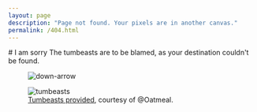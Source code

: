 ```yaml
---
layout: page
description: "Page not found. Your pixels are in another canvas."
permalink: /404.html
---
```

<div class="text-center">
# I am sorry
The tumbeasts are to be blamed, as your destination couldn't be found.
</div>
<figure>
<img src="{{ site.url }}/assets/images/bg-arrow.png" alt="down-arrow">
</figure>
<figure>
<img src="{{ site.url }}/assets/images/tb_sign1.png" alt="tumbeasts">
<figcaption><a href="https://theoatmeal.com/comics/state_web_summer#tumblr">Tumbeasts provided</a>, courtesy of @Oatmeal.</figcaption>
</figure>
